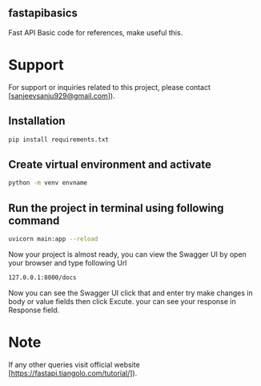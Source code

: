 ## fastapibasics

Fast API Basic code for references, make useful this.

# Support

For support or inquiries related to this project, please contact [sanjeevsanju929@gmail.com]).

## Installation
```bash
pip install requirements.txt
```

## Create virtual environment and activate
```bash
python -m venv envname
```
## Run the project in terminal using following command
```bash
uvicorn main:app --reload
```
Now your project is almost ready, you can view the Swagger UI by open your browser and type following Url
```bash
127.0.0.1:8000/docs
```
Now you can see the Swagger UI click that and enter try make changes in body or value fields then click Excute.
your can see your response in Response field.

# Note

If any other queries visit official website [https://fastapi.tiangolo.com/tutorial/]).


